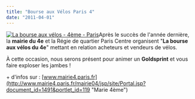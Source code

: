 ```yaml
---
title: "Bourse aux Vélos Paris 4"
date: "2011-04-01"
---
```


[![](http://www.guidoline.com/wp-content/uploads/2011/04/affiche-bourse-HD-def.jpg "La bourse aux vélos - 4ème - Paris")](http://www.guidoline.com/wp-content/uploads/2011/04/affiche-bourse-HD-def.jpg)Après le succès de l'année dernière, la **mairie du 4e** et la Régie de quartier Paris Centre organisent "**La bourse aux vélos du 4e**" mettant en relation acheteurs et vendeurs de vélos.

À cette occasion, nous serons présent pour animer un **Goldsprint** et vous faire exploser les jambes !

\+ d'infos sur : [www.mairie4.paris.fr](http://www.mairie4.paris.fr/mairie04/jsp/site/Portal.jsp?document_id=1491&portlet_id=119 "Marie 4ème")

